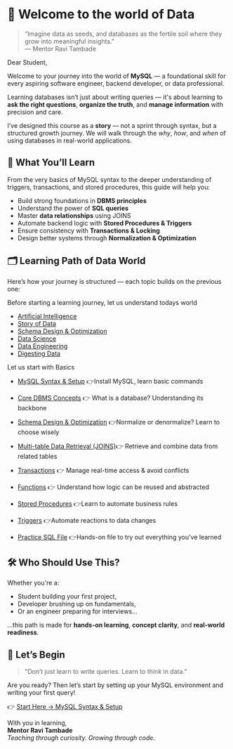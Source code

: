 # 🌱 Welcome to the world of Data

> “Imagine data as seeds, and databases as the fertile soil where they grow into meaningful insights.”  
> — Mentor Ravi Tambade

Dear Student,

Welcome to your journey into the world of **MySQL** — a foundational skill for every aspiring software engineer, backend developer, or data professional.

Learning databases isn’t just about writing queries — it's about learning to **ask the right questions**, **organize the truth**, and **manage information** with precision and care.

I’ve designed this course as a **story** — not a sprint through syntax, but a structured growth journey. We will walk through the *why*, *how*, and *when* of using databases in real-world applications.

## 🧭 What You’ll Learn

From the very basics of MySQL syntax to the deeper understanding of triggers, transactions, and stored procedures, this guide will help you:

- Build strong foundations in **DBMS principles**
- Understand the power of **SQL queries**
- Master **data relationships** using JOINS
- Automate backend logic with **Stored Procedures & Triggers**
- Ensure consistency with **Transactions & Locking**
- Design better systems through **Normalization & Optimization**

## 🗂️ Learning Path of Data World

Here’s how your journey is structured — each topic builds on the previous one:
 
<p>Before starting a learning journey, let us understand todays world</p> 

- [Artificial Intelligence](notes/ai.md)   
- [ Story of Data ](notes/datastory.md) 
- [Schema Design & Optimization](notes/datatointelligence.md)  
- [Data Science ](notes/datascience.md)
- [Data Engineering](notes/dataengineering.md)  
- [Digesting Data](notes/dataingestion.md)

<P>Let us start with Basics</p>

- [MySQL Syntax & Setup](notes/stepbystepinstallation.md)  👉Install MySQL, learn basic commands 
- [Core DBMS Concepts](notes/dbms.md) 👉 What is a database? Understanding its backbone 
- [Schema Design & Optimization](notes/normalizationdenormalizaiton.md)  👉Normalize or denormalize? Learn to choose wisely 
- [Multi-table Data Retrieval (JOINS)](notes/joins.md)👉 Retrieve and combine data from related tables 
- [Transactions](notes/transactions.md)  👉 Manage real-time access & avoid conflicts 
- [Functions](notes/functionsvsstoredproc.md) 👉 Understand how logic can be reused and abstracted 
- [Stored Procedures](notes/storedprocedure.md) 👉Learn to automate business rules 

- [Triggers](notes/triggers.md) 👉Automate reactions to data changes 
- [Practice SQL File](notes/test.sql) 👉Hands-on file to try out everything you've learned 
 
## 🛠️ Who Should Use This?

Whether you're a:

- Student building your first project,
- Developer brushing up on fundamentals,
- Or an engineer preparing for interviews...

...this path is made for **hands-on learning**, **concept clarity**, and **real-world readiness**.

## 🚀 Let’s Begin

> “Don’t just learn to write queries. Learn to think in data.”

Are you ready? Then let’s start by setting up your MySQL environment and writing your first query!

👉 [Start Here → MySQL Syntax & Setup](notes/mysqllearning.md)

With you in learning,  
**Mentor Ravi Tambade**  
_Teaching through curiosity. Growing through code._